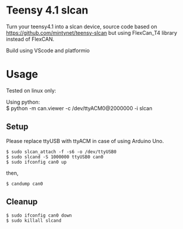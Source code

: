 # Teensy 4.1 slcan
Turn your teensy4.1 into a slcan device, source code based on https://github.com/mintynet/teensy-slcan but using FlexCan_T4 library instead of FlexCAN.

Build using VScode and platformio

# Usage
Tested on linux only:

Using python:\
  $ python -m can.viewer -c /dev/ttyACM0@2000000 -i slcan

## Setup
Please replace ttyUSB with ttyACM in case of using Arduino Uno.

    $ sudo slcan_attach -f -s6 -o /dev/ttyUSB0  
    $ sudo slcand -S 1000000 ttyUSB0 can0  
    $ sudo ifconfig can0 up  

then,

    $ candump can0

## Cleanup

    $ sudo ifconfig can0 down  
    $ sudo killall slcand  


